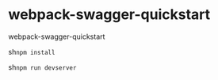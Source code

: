 # webpack-swagger-quickstart
webpack-swagger-quickstart

sh`
npm install
`

sh`
npm run devserver
`
